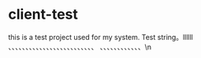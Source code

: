 # client-test

this is a test project used for my system.
Test string。llllll
、、、、、、、、、、、、、、、、、、、、、、、、、
、、、、、、、、、、、、\n
